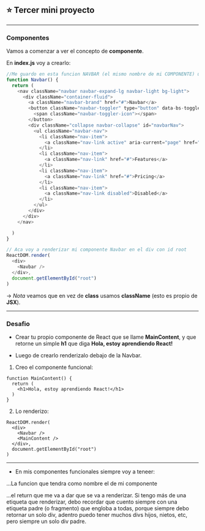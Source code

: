 ## :star: Tercer mini proyecto
---

### Componentes

Vamos a comenzar a ver el concepto de **componente**.

En **index.js** voy a crearlo:

```JavaScript
//Me guardo en esta funcion NAVBAR (el mismo nombre de mi COMPONENTE) una navbar de bootstrap
function Navbar() {
  return (
    <nav className="navbar navbar-expand-lg navbar-light bg-light">
      <div className="container-fluid">
        <a className="navbar-brand" href="#">Navbar</a>
        <button className="navbar-toggler" type="button" data-bs-toggle="collapse" data-bs-target="#navbarNav" aria-controls="navbarNav" aria-expanded="false" aria-label="Toggle navigation">
          <span className="navbar-toggler-icon"></span>
        </button>
        <div className="collapse navbar-collapse" id="navbarNav">
          <ul className="navbar-nav">
            <li className="nav-item">
              <a className="nav-link active" aria-current="page" href="#">Home</a>
            </li>
            <li className="nav-item">
              <a className="nav-link" href="#">Features</a>
            </li>
            <li className="nav-item">
              <a className="nav-link" href="#">Pricing</a>
            </li>
            <li className="nav-item">
              <a className="nav-link disabled">Disabled</a>
            </li>
          </ul>
        </div>
      </div>
    </nav>

  )
}

// Aca voy a renderizar mi componente Navbar en el div con id root
ReactDOM.render(
  <div>
    <Navbar />
  </div>,
  document.getElementById("root")
)
```

-> *Nota* veamos que en vez de **class** usamos **className** (esto es propio de **JSX**).

---

### Desafio

- Crear tu propio componente de React que se llame **MainContent**, y que retorne un simple **h1** que diga **Hola, estoy aprendiendo React!**

- Luego de crearlo renderizalo debajo de la Navbar.

1. Creo el componente funcional:
```JSX
function MainContent() {
  return (
    <h1>Hola, estoy aprendiendo React!</h1>
  )
}
```

2. Lo renderizo:
```JSX
ReactDOM.render(
  <div>
    <Navbar />
    <MainContent />
  </div>,
  document.getElementById("root")
)
```

---

- En mis componentes funcionales siempre voy a teneer:

...La funcion que tendra como nombre el de mi componente

...el return que me va a dar que se va a renderizar. Si tengo más de una etiqueta que renderizar, debo recordar que cuento siempre con una etiqueta padre (o fragmento) que engloba a todas, porque siempre debo retornar un solo div, adentro puedo tener muchos divs hijos, nietos, etc, pero siempre un solo div padre.